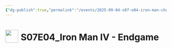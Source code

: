 ```yaml
---
{"dg-publish":true,"permalink":"/events/2025-09-04-s07-e04-iron-man-challenge/","title":"S07E04_Iron Man IV - Endgame","noteIcon":"","created":"2025-08-13T13:14:28.310+02:00"}
---
```



# <img src="z_Images/ChokeSlam.png" width="40" style="vertical-align:bottom; margin-right:8px;">**S07E04_Iron Man IV - Endgame**
